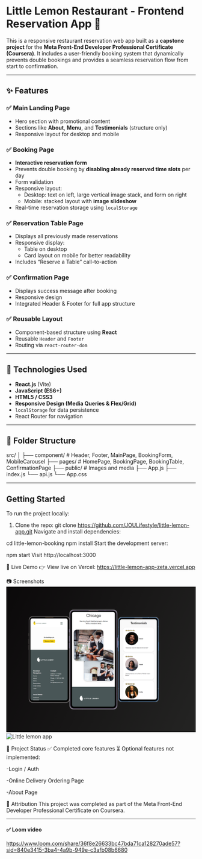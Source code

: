 # Little Lemon Restaurant - Frontend Reservation App 🍋

This is a responsive restaurant reservation web app built as a **capstone project** for the **Meta Front-End Developer Professional Certificate (Coursera)**. It includes a user-friendly booking system that dynamically prevents double bookings and provides a seamless reservation flow from start to confirmation.

---

## ✨ Features

### ✅ Main Landing Page
- Hero section with promotional content
- Sections like **About**, **Menu**, and **Testimonials** (structure only)
- Responsive layout for desktop and mobile

### ✅ Booking Page
- **Interactive reservation form**
- Prevents double booking by **disabling already reserved time slots** per day
- Form validation
- Responsive layout:
  - Desktop: text on left, large vertical image stack, and form on right
  - Mobile: stacked layout with **image slideshow**
- Real-time reservation storage using `localStorage`

### ✅ Reservation Table Page
- Displays all previously made reservations
- Responsive display:
  - Table on desktop
  - Card layout on mobile for better readability
- Includes “Reserve a Table” call-to-action

### ✅ Confirmation Page
- Displays success message after booking
- Responsive design
- Integrated Header & Footer for full app structure

### ✅ Reusable Layout
- Component-based structure using **React**
- Reusable `Header` and `Footer`
- Routing via `react-router-dom`

---

## 🔧 Technologies Used

- **React.js** (Vite)
- **JavaScript (ES6+)**
- **HTML5 / CSS3**
- **Responsive Design (Media Queries & Flex/Grid)**
- `localStorage` for data persistence
- React Router for navigation

---
## 📁 Folder Structure

src/
│
├── component/ # Header, Footer, MainPage, BookingForm, MobileCarousel
├── pages/ # HomePage, BookingPage, BookingTable, ConfirmationPage
├── public/ # Images and media
├── App.js
├── index.js
└── api.js
└── App.css

---

## Getting Started

To run the project locally:

1. Clone the repo:
   git clone https://github.com/JOULifestyle/little-lemon-app.git
Navigate and install dependencies:

cd little-lemon-booking
npm install
Start the development server:

npm start
Visit http://localhost:3000

🔗 Live Demo
👉 View live on Vercel: https://little-lemon-app-zeta.vercel.app

📷 Screenshots
<img src="phone-mockups-1.png" alt="Little lemon mobile app" />
<img src="Device-Mockups.png" alt="Little lemon app" />

📌 Project Status
✅ Completed core features
⏳ Optional features not implemented:

-Login / Auth

-Online Delivery Ordering Page

-About Page

📣 Attribution
This project was completed as part of the Meta Front-End Developer Professional Certificate on Coursera.

---

#### ✅ Loom video
https://www.loom.com/share/36f8e26633bc47bda71ca128270ade57?sid=840e3415-3ba4-4a9b-949e-c3afb08b6680


